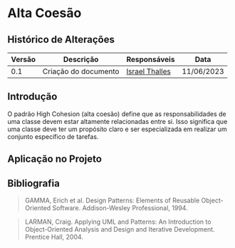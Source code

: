 # Alta Coesão

## Histórico de Alterações

| Versão | Descrição                           | Responsáveis                                 | Data       |
| ------ | ----------------------------------- | -------------------------------------------- | ---------- |
| 0.1    | Criação do documento | [Israel Thalles](https://github.com/israelthalles) | 11/06/2023 |

## Introdução
O padrão High Cohesion (alta coesão) define que as responsabilidades de uma classe devem estar altamente relacionadas entre si. Isso significa que uma classe deve ter um propósito claro e ser especializada em realizar um conjunto específico de tarefas.

## Aplicação no Projeto


## Bibliografia
> GAMMA, Erich et al. Design Patterns: Elements of Reusable Object-Oriented Software. Addison-Wesley Professional, 1994.

> LARMAN, Craig. Applying UML and Patterns: An Introduction to Object-Oriented Analysis and Design and Iterative Development. Prentice Hall, 2004.